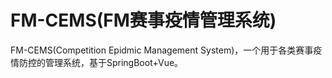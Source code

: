# FM-CEMS(FM赛事疫情管理系统)
FM-CEMS(Competition Epidmic Management System)，一个用于各类赛事疫情防控的管理系统，基于SpringBoot+Vue。
